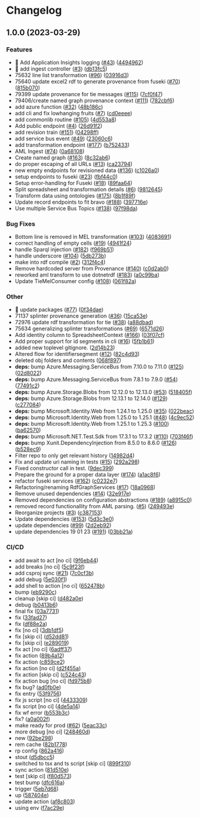 # Changelog

## 1.0.0 (2023-03-29)


### Features

* 🎸 Add Application Insights logging ([#43](https://github.com/equinor/into-rdf/issues/43)) ([4494962](https://github.com/equinor/into-rdf/commit/44949624f23d7c92e5681c7ca3c4d2b35945b71a))
* 🎸 add ingest controller ([#3](https://github.com/equinor/into-rdf/issues/3)) ([db13fc5](https://github.com/equinor/into-rdf/commit/db13fc56bc9486f82ae001826fe54d27346ce011))
* 75632 line list transformation ([#96](https://github.com/equinor/into-rdf/issues/96)) ([03916d3](https://github.com/equinor/into-rdf/commit/03916d31fb15e3ec89281238d319b06f223cfd16))
* 75640 update excel2 rdf to generate provenance from fuseki ([#70](https://github.com/equinor/into-rdf/issues/70)) ([815b070](https://github.com/equinor/into-rdf/commit/815b070c491a5cf1e7dad5a8b7a6bb7c0252bb3c))
* 79399 update provenance for tie messages ([#115](https://github.com/equinor/into-rdf/issues/115)) ([7cf0f47](https://github.com/equinor/into-rdf/commit/7cf0f47b65ba2acc6aaa0f8626bd49fc88e090a9))
* 79406/create named graph provenance context ([#111](https://github.com/equinor/into-rdf/issues/111)) ([782cbf6](https://github.com/equinor/into-rdf/commit/782cbf6013ccb78c25d1376a5566a3fe74eacda6))
* add azure function ([#32](https://github.com/equinor/into-rdf/issues/32)) ([48b186c](https://github.com/equinor/into-rdf/commit/48b186c77ef02cf90e7b7db8aabbc988585e68b5))
* add cli and fix lowhanging fruits ([#7](https://github.com/equinor/into-rdf/issues/7)) ([cd0eeee](https://github.com/equinor/into-rdf/commit/cd0eeeee0a5ec43ae4e60e965dfbd58c49f8557a))
* add commonlib routine ([#105](https://github.com/equinor/into-rdf/issues/105)) ([4d553a8](https://github.com/equinor/into-rdf/commit/4d553a86ac50677eb9dd5850ebf60b645bbba016))
* Add public endpoint ([#4](https://github.com/equinor/into-rdf/issues/4)) ([26d91f2](https://github.com/equinor/into-rdf/commit/26d91f21ff27c71a9012e322d898777203b57db1))
* add revision train ([#151](https://github.com/equinor/into-rdf/issues/151)) ([04298ff](https://github.com/equinor/into-rdf/commit/04298ff1085e661e040cf09dd2361f5269c980c0))
* add service bus event ([#49](https://github.com/equinor/into-rdf/issues/49)) ([23060c6](https://github.com/equinor/into-rdf/commit/23060c6d272f0b59e09ddb29008c48d41d6e131f))
* add transformation endpoint ([#177](https://github.com/equinor/into-rdf/issues/177)) ([b752433](https://github.com/equinor/into-rdf/commit/b752433400ea6a0e08eaecea9da1f5bb183a6745))
* AML Ingest ([#74](https://github.com/equinor/into-rdf/issues/74)) ([0a68108](https://github.com/equinor/into-rdf/commit/0a68108ca2061cb57a50efdba868fbee5209e0ef))
* Create named graph ([#163](https://github.com/equinor/into-rdf/issues/163)) ([8c32ab6](https://github.com/equinor/into-rdf/commit/8c32ab6363b47215097f12aab158e6e6f19703e0))
* do proper escaping of all URLs ([#13](https://github.com/equinor/into-rdf/issues/13)) ([ca23794](https://github.com/equinor/into-rdf/commit/ca23794fd8b650044026c0cf992e93c29df5e127))
* new empty endpoints for revisioned data ([#136](https://github.com/equinor/into-rdf/issues/136)) ([c1026a0](https://github.com/equinor/into-rdf/commit/c1026a02a8f6a3dc511e8e567f0233b20ef7cf28))
* setup endpoints to fuseki ([#23](https://github.com/equinor/into-rdf/issues/23)) ([fbf44c0](https://github.com/equinor/into-rdf/commit/fbf44c0685fcce3f682a0f67afedb38fe998c16d))
* Setup error-handling for Fuseki ([#18](https://github.com/equinor/into-rdf/issues/18)) ([89faa64](https://github.com/equinor/into-rdf/commit/89faa649a843d3bfb590ce6d3849275ea8dee43a))
* Split spreadsheet and transformation details ([#6](https://github.com/equinor/into-rdf/issues/6)) ([9812645](https://github.com/equinor/into-rdf/commit/98126457c0ffaeefdeecf5f452ac35a42aa92caf))
* Transform data using ontologies ([#175](https://github.com/equinor/into-rdf/issues/175)) ([8b1f89f](https://github.com/equinor/into-rdf/commit/8b1f89f0b367e850ebd2ea2a43995f0753c8f6c7))
* Update record endpoints to fit bravo ([#188](https://github.com/equinor/into-rdf/issues/188)) ([397716e](https://github.com/equinor/into-rdf/commit/397716e8e21f3d02b7ee206e99f593c163c81857))
* Use multiple Service Bus Topics ([#138](https://github.com/equinor/into-rdf/issues/138)) ([97f98da](https://github.com/equinor/into-rdf/commit/97f98da357101c3396518efae10e57ccb16b6902))


### Bug Fixes

* Bottom line is removed in MEL transformation ([#103](https://github.com/equinor/into-rdf/issues/103)) ([4083691](https://github.com/equinor/into-rdf/commit/4083691272299740251a006e2f494dbde2c6faee))
* correct handling of empty cells ([#19](https://github.com/equinor/into-rdf/issues/19)) ([4941f24](https://github.com/equinor/into-rdf/commit/4941f24f66a2e66144cf1017defd059fa92da318))
* handle Sparql injection ([#182](https://github.com/equinor/into-rdf/issues/182)) ([f969b51](https://github.com/equinor/into-rdf/commit/f969b5185ef22de7d28828a0bae1cbd565b8ebd0))
* handle underscore ([#104](https://github.com/equinor/into-rdf/issues/104)) ([5db273b](https://github.com/equinor/into-rdf/commit/5db273b7f96196583f79a28880f6124d97030d51))
* make into rdf compile ([#2](https://github.com/equinor/into-rdf/issues/2)) ([312f4c4](https://github.com/equinor/into-rdf/commit/312f4c4b8d224a2e22db5de042186067337c4efc))
* Remove hardcoded server from Provenance ([#140](https://github.com/equinor/into-rdf/issues/140)) ([c0d2ab0](https://github.com/equinor/into-rdf/commit/c0d2ab0f2efb2965bb9e5156e811bc78a3ad22eb))
* reworked aml transform to use dotnetrdf ([#183](https://github.com/equinor/into-rdf/issues/183)) ([a0c99ba](https://github.com/equinor/into-rdf/commit/a0c99ba895768f58ea08b9dc8e2b87666b1dd67a))
* Update TieMelConsumer config ([#108](https://github.com/equinor/into-rdf/issues/108)) ([061f82a](https://github.com/equinor/into-rdf/commit/061f82a4c4b484de715553c2f3ef2317ca821fb4))


### Other

* 🤖 update packages ([#77](https://github.com/equinor/into-rdf/issues/77)) ([0f34dae](https://github.com/equinor/into-rdf/commit/0f34daec593046af585684266fc56bbf7e4d13b6))
* 71137 splinter provenance generation ([#36](https://github.com/equinor/into-rdf/issues/36)) ([15ca53e](https://github.com/equinor/into-rdf/commit/15ca53eada7e2021a052a0959f29ec68b2de79f4))
* 72976 update rdf transformation for tie ([#38](https://github.com/equinor/into-rdf/issues/38)) ([a88dbad](https://github.com/equinor/into-rdf/commit/a88dbadb548cf196470b05e25740cdd34a3475e1))
* 75634 generalizing splinter transformations ([#69](https://github.com/equinor/into-rdf/issues/69)) ([6571d26](https://github.com/equinor/into-rdf/commit/6571d26114e9eef108f52483aa645253ad739545))
* Add identity column to SpreadsheetContext ([#166](https://github.com/equinor/into-rdf/issues/166)) ([03f07cf](https://github.com/equinor/into-rdf/commit/03f07cf759e57394d9904848a68886c29deab83c))
* Add proper support for id segments in cli ([#16](https://github.com/equinor/into-rdf/issues/16)) ([5fb1b61](https://github.com/equinor/into-rdf/commit/5fb1b61ec360df9b9c8cee5b0b1eccc95452f400))
* added new toplevel gitignore. ([2d14b23](https://github.com/equinor/into-rdf/commit/2d14b2376f6c83e159b31d701a4a165f3bbe6271))
* Altered flow for identifiersegment ([#12](https://github.com/equinor/into-rdf/issues/12)) ([82c4d93](https://github.com/equinor/into-rdf/commit/82c4d93308d14315bd30edc6a1b94cbe78fb8144))
* deleted obj folders and contents ([068f897](https://github.com/equinor/into-rdf/commit/068f897b213e30aced27a0b4a4ce994eb3e86f72))
* **deps:** bump Azure.Messaging.ServiceBus from 7.10.0 to 7.11.0 ([#125](https://github.com/equinor/into-rdf/issues/125)) ([02d8022](https://github.com/equinor/into-rdf/commit/02d802250b2748823e7ed9554f884d245a7c8487))
* **deps:** bump Azure.Messaging.ServiceBus from 7.8.1 to 7.9.0 ([#54](https://github.com/equinor/into-rdf/issues/54)) ([77491c2](https://github.com/equinor/into-rdf/commit/77491c2cdc5670f527b8dca6bb4c858811f5838f))
* **deps:** bump Azure.Storage.Blobs from 12.12.0 to 12.13.0 ([#53](https://github.com/equinor/into-rdf/issues/53)) ([518405f](https://github.com/equinor/into-rdf/commit/518405f969438ec6c5122b986967cbde12abdf49))
* **deps:** bump Azure.Storage.Blobs from 12.13.1 to 12.14.0 ([#129](https://github.com/equinor/into-rdf/issues/129)) ([c277084](https://github.com/equinor/into-rdf/commit/c27708493965e6b1c64b48e17d8f708589667459))
* **deps:** bump Microsoft.Identity.Web from 1.24.1 to 1.25.0 ([#35](https://github.com/equinor/into-rdf/issues/35)) ([022beac](https://github.com/equinor/into-rdf/commit/022beac99b5f9e01eefe1b4085d814480f25cc49))
* **deps:** bump Microsoft.Identity.Web from 1.25.0 to 1.25.1 ([#48](https://github.com/equinor/into-rdf/issues/48)) ([4c9ec52](https://github.com/equinor/into-rdf/commit/4c9ec52afbf34f3658e1f6fdcb105c3670a381f8))
* **deps:** bump Microsoft.Identity.Web from 1.25.1 to 1.25.3 ([#100](https://github.com/equinor/into-rdf/issues/100)) ([ba62570](https://github.com/equinor/into-rdf/commit/ba62570628607ce54911c2d817fa11cf6b22c7fb))
* **deps:** bump Microsoft.NET.Test.Sdk from 17.3.1 to 17.3.2 ([#110](https://github.com/equinor/into-rdf/issues/110)) ([703f46f](https://github.com/equinor/into-rdf/commit/703f46f42e892d6eab766c7ad527920ff9671b58))
* **deps:** bump Xunit.DependencyInjection from 8.5.0 to 8.6.0 ([#126](https://github.com/equinor/into-rdf/issues/126)) ([b528ec9](https://github.com/equinor/into-rdf/commit/b528ec973146e8aa7e32bbd95eff792ab05462e4))
* Filter repo to only get relevant history ([14982d4](https://github.com/equinor/into-rdf/commit/14982d47e93fcb692fe9dacc438a56fc0748f315))
* Fix and update uri naming in tests ([#15](https://github.com/equinor/into-rdf/issues/15)) ([292a298](https://github.com/equinor/into-rdf/commit/292a2980c1d4eeb0c2e9270f2bef17b2faeafe04))
* Fixed constructor call in test. ([9dec399](https://github.com/equinor/into-rdf/commit/9dec399bba37203d72ca02148c7a190025991fa0))
* Prepare the ground for a proper data layer ([#174](https://github.com/equinor/into-rdf/issues/174)) ([a1ac8f6](https://github.com/equinor/into-rdf/commit/a1ac8f678f3c1ed8fbbe82d70efb84c1ae498ad2))
* refactor fuseki services ([#162](https://github.com/equinor/into-rdf/issues/162)) ([c0232e7](https://github.com/equinor/into-rdf/commit/c0232e7fc6a6643e2eaea2608ab7252681ed3577))
* Refactoring/renaming RdfGraphServices ([#17](https://github.com/equinor/into-rdf/issues/17)) ([18a0968](https://github.com/equinor/into-rdf/commit/18a096811c62c700c7b43093e6ef4bf85c1c4dcd))
* Remove unused dependencies ([#14](https://github.com/equinor/into-rdf/issues/14)) ([32e917e](https://github.com/equinor/into-rdf/commit/32e917e758a2176b9867054fe90ea47f2ef12a59))
* Removed dependencies on configuration abstractions ([#189](https://github.com/equinor/into-rdf/issues/189)) ([a8915c0](https://github.com/equinor/into-rdf/commit/a8915c056fcbb2eecd8063846f21d1dc338c9c20))
* removed record functionallity from AML parsing. ([#5](https://github.com/equinor/into-rdf/issues/5)) ([249493e](https://github.com/equinor/into-rdf/commit/249493e9744dac875e7cbc99fe653d0f3f31c326))
* Reorganize projects ([#3](https://github.com/equinor/into-rdf/issues/3)) ([c387153](https://github.com/equinor/into-rdf/commit/c3871531bf2442c1f233c3eaa9a58c2cde973e3f))
* Update dependencies ([#153](https://github.com/equinor/into-rdf/issues/153)) ([5d3c3e0](https://github.com/equinor/into-rdf/commit/5d3c3e031bdb869e2cf22c102681d21f03a9e4b9))
* update dependencies ([#99](https://github.com/equinor/into-rdf/issues/99)) ([2d2eb92](https://github.com/equinor/into-rdf/commit/2d2eb9237700f41b5b52f29e2b8d598dcb19df97))
* update dependencies 19 01 23 ([#191](https://github.com/equinor/into-rdf/issues/191)) ([03bb21a](https://github.com/equinor/into-rdf/commit/03bb21a2d41d6d165d93da09655a39ec0c86dd43))


### CI/CD

* add await to act [no ci] ([9f6eb44](https://github.com/equinor/into-rdf/commit/9f6eb4488d99700597e1521e64f5e8b1f8850882))
* add breaks [no ci] ([5c9f23f](https://github.com/equinor/into-rdf/commit/5c9f23f36fe4937d53f9f4ce83d18163eeef37cf))
* add csproj sync ([#21](https://github.com/equinor/into-rdf/issues/21)) ([7c0cf3b](https://github.com/equinor/into-rdf/commit/7c0cf3b9d12a901499475081eaa3c698128ec061))
* add debug ([5e030f1](https://github.com/equinor/into-rdf/commit/5e030f1bf6b7a5b7ecc0ca6b95d00fe36e402800))
* add shell to action [no ci] ([652478b](https://github.com/equinor/into-rdf/commit/652478b1b13a2f600ec2496ee5a141ed349b0408))
* bump ([eb9290c](https://github.com/equinor/into-rdf/commit/eb9290c9f8d37579b8ac42611f348ed803231533))
* cleanup [skip ci] ([d482a0e](https://github.com/equinor/into-rdf/commit/d482a0e8b0b1fdc456bc62ee0450aa38fff896b4))
* debug ([b0413b6](https://github.com/equinor/into-rdf/commit/b0413b6766f3f647de0c78fa4476ae51d5a45b52))
* final fix ([03a7731](https://github.com/equinor/into-rdf/commit/03a77317ddb6144a993dbb2935f72c9bdd357f0b))
* fix ([33fad27](https://github.com/equinor/into-rdf/commit/33fad27a6e48797214e2583264bcb65d303612b5))
* fix ([df88e2a](https://github.com/equinor/into-rdf/commit/df88e2a27d17b500f796abfed69089fcf57a9d75))
* fix [no ci] ([3db1df5](https://github.com/equinor/into-rdf/commit/3db1df534827a1eef43a27145c626e05b8b850e4))
* fix [skip ci] ([d52dd81](https://github.com/equinor/into-rdf/commit/d52dd814b1a23b52291e14e746cde81a423a0e9b))
* fix [skip ci] ([e289019](https://github.com/equinor/into-rdf/commit/e2890191c15502841d2c6a79ab649b2493d755a9))
* fix act [no ci] ([6adff37](https://github.com/equinor/into-rdf/commit/6adff37407cf6fa640304b51b205c9fcffb63b77))
* fix action ([89b4a12](https://github.com/equinor/into-rdf/commit/89b4a12104a621fb6629e99b434b81f74462c2ee))
* fix action ([c859ce2](https://github.com/equinor/into-rdf/commit/c859ce296baff53d6820d78de812b180ec290c80))
* fix action [no ci] ([d2f455a](https://github.com/equinor/into-rdf/commit/d2f455ab97879884589b197304af2a4c4ec790f0))
* fix action [skip ci] ([c524c43](https://github.com/equinor/into-rdf/commit/c524c43504ed55f5e2a0c6f829241a5ded169bd5))
* fix action bug [no ci] ([fd975b8](https://github.com/equinor/into-rdf/commit/fd975b868b299ca2592a3d460c1a7f112b8d3d7c))
* fix bug? ([ad0fb0e](https://github.com/equinor/into-rdf/commit/ad0fb0e3af69428c32fc3c6480faed0711932158))
* fix entry ([53f9756](https://github.com/equinor/into-rdf/commit/53f9756f395c5dbd7f37fedc7f5a9e2af609cb86))
* fix js script [no ci] ([4433309](https://github.com/equinor/into-rdf/commit/4433309d8ad58fdfb40f1337e302309c27b04a0f))
* fix script [no ci] ([4de5a14](https://github.com/equinor/into-rdf/commit/4de5a14513476fe59f8566a6cf93d2c25e7b6662))
* fix wf error ([b553b3c](https://github.com/equinor/into-rdf/commit/b553b3cc64ec89f43ecdf93ba99b423a5437532b))
* fix? ([a0a002f](https://github.com/equinor/into-rdf/commit/a0a002ff1b0b74d37c0be9b610ce6d51e8c7e045))
* make ready for prod ([#62](https://github.com/equinor/into-rdf/issues/62)) ([5eac33c](https://github.com/equinor/into-rdf/commit/5eac33c60963d24138a55ecb86e3245b43a18b3f))
* more debug [no ci] ([248460d](https://github.com/equinor/into-rdf/commit/248460d28b54b9769b3a49e17c2e3a1b62766610))
* new ([92be298](https://github.com/equinor/into-rdf/commit/92be298afb68138c4c69a4cf8e5535cea0454d88))
* rem cache ([82b1778](https://github.com/equinor/into-rdf/commit/82b17788b7fa15fbc227bb405ea533a156b52e2d))
* rp config ([862a416](https://github.com/equinor/into-rdf/commit/862a4169447aed24ad074e33bba671e4549cb81f))
* stout ([d5dbcc5](https://github.com/equinor/into-rdf/commit/d5dbcc5f082743d2f245e79337a5a4596d9445db))
* switched to tsx and ts script [skip ci] ([899f310](https://github.com/equinor/into-rdf/commit/899f310fd31d22ea40d8eb4006defacb210944f0))
* sync action ([81d510e](https://github.com/equinor/into-rdf/commit/81d510e91da75af88938e3be0564c8c0d273bc86))
* test [skip ci] ([f80d573](https://github.com/equinor/into-rdf/commit/f80d573c72e0189ce1483102c6609c49329284b2))
* test bump ([dfc616a](https://github.com/equinor/into-rdf/commit/dfc616a4c71a4c5bdeba54995ccf70b917c3ce1d))
* trigger ([5eb7d68](https://github.com/equinor/into-rdf/commit/5eb7d689beab047c07a09063fa043168bceef9d8))
* up ([587404e](https://github.com/equinor/into-rdf/commit/587404e6c8408fbb298da0cf6d7937cfae11a2d4))
* update action ([af8c803](https://github.com/equinor/into-rdf/commit/af8c803cb2dbce24a07d07ae9de109061ebdbaf8))
* using env ([f7ac29e](https://github.com/equinor/into-rdf/commit/f7ac29ec00c13c06b2e15397ec85498d62790ac8))
